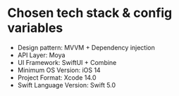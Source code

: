 # Chosen tech stack & config variables 

- Design pattern: MVVM + Dependency injection
- API Layer: Moya
- UI Framework: SwiftUI + Combine 
- Minimum OS Version: iOS 14
- Project Format: Xcode 14.0
- Swift Language Version: Swift 5.0
